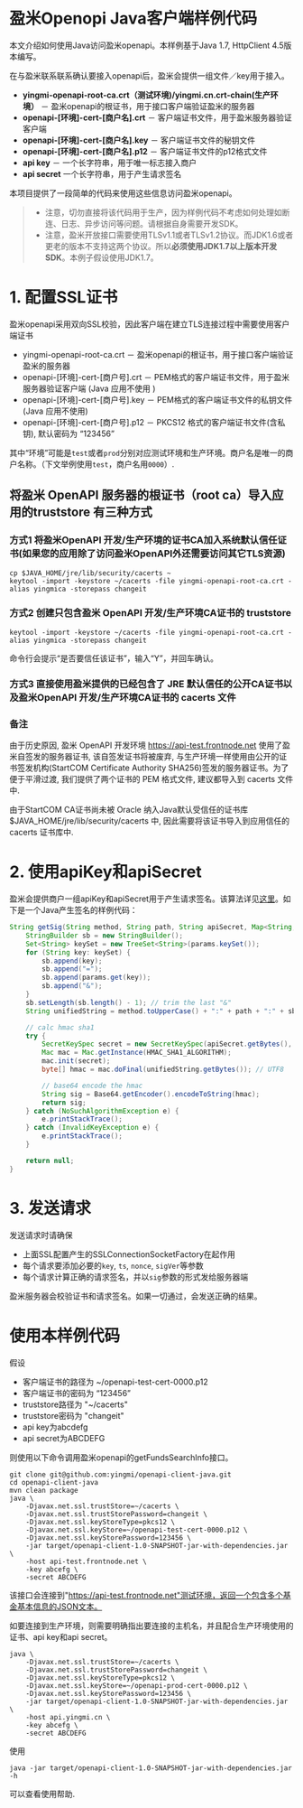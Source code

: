 盈米Openopi Java客户端样例代码
===================================

本文介绍如何使用Java访问盈米openapi。本样例基于Java 1.7, HttpClient 4.5版本编写。

在与盈米联系联系确认要接入openapi后，盈米会提供一组文件／key用于接入。

* **yingmi-openapi-root-ca.crt（测试环境)/yingmi.cn.crt-chain(生产环境）** － 盈米openapi的根证书，用于接口客户端验证盈米的服务器
* **openapi-[环境]-cert-[商户名].crt** － 客户端证书文件，用于盈米服务器验证客户端
* **openapi-[环境]-cert-[商户名].key** － 客户端证书文件的秘钥文件
* **openapi-[环境]-cert-[商户名].p12** － 客户端证书文件的p12格式文件
* **api key** － 一个长字符串，用于唯一标志接入商户
* **api secret**  一个长字符串，用于产生请求签名

本项目提供了一段简单的代码来使用这些信息访问盈米openapi。

> * 注意，切勿直接将该代码用于生产，因为样例代码不考虑如何处理如断连、日志、异步访问等问题。请根据自身需要开发SDK。
> * 注意，盈米开放接口需要使用TLSv1.1或者TLSv1.2协议。而JDK1.6或者更老的版本不支持这两个协议。所以**必须使用JDK1.7以上版本开发SDK**。本例子假设使用JDK1.7。

# 1. 配置SSL证书

盈米openapi采用双向SSL校验，因此客户端在建立TLS连接过程中需要使用客户端证书

* yingmi-openapi-root-ca.crt － 盈米openapi的根证书，用于接口客户端验证盈米的服务器
* openapi-[环境]-cert-[商户号].crt － PEM格式的客户端证书文件，用于盈米服务器验证客户端 (Java 应用不使用 )
* openapi-[环境]-cert-[商户号].key － PEM格式的客户端证书文件的私钥文件 (Java 应用不使用)
* openapi-[环境]-cert-[商户号].p12 － PKCS12 格式的客户端证书文件(含私钥), 默认密码为 “123456”

其中“环境”可能是`test`或者`prod`分别对应测试环境和生产环境。商户名是唯一的商户名称。（下文举例使用`test`，商户名用`0000`）.

## 将盈米 OpenAPI 服务器的根证书（root ca）导入应用的truststore 有三种方式

### 方式1 将盈米OpenAPI 开发/生产环境的证书CA加入系统默认信任证书(如果您的应用除了访问盈米OpenAPI外还需要访问其它TLS资源)

```
cp $JAVA_HOME/jre/lib/security/cacerts ~
keytool -import -keystore ~/cacerts -file yingmi-openapi-root-ca.crt -alias yingmica -storepass changeit

```

### 方式2 创建只包含盈米 OpenAPI 开发/生产环境CA证书的 truststore
```
keytool -import -keystore ~/cacerts -file yingmi-openapi-root-ca.crt -alias yingmica -storepass changeit
```
命令行会提示“是否要信任该证书”，输入“Y”，并回车确认。

### 方式3 直接使用盈米提供的已经包含了 JRE 默认信任的公开CA证书以及盈米OpenAPI 开发/生产环境CA证书的  cacerts 文件

### 备注

由于历史原因, 盈米 OpenAPI 开发环境 https://api-test.frontnode.net 使用了盈米自签发的服务器证书, 该自签发证书将被废弃, 与生产环境一样使用由公开的证书签发机构(StartCOM Certificate Authority SHA256)签发的服务器证书。为了便于平滑过渡, 我们提供了两个证书的 PEM 格式文件, 建议都导入到 cacerts 文件中.

由于StartCOM CA证书尚未被 Oracle 纳入Java默认受信任的证书库 $JAVA_HOME/jre/lib/security/cacerts 中, 因此需要将该证书导入到应用信任的cacerts 证书库中.


# 2. 使用apiKey和apiSecret

盈米会提供商户一组apiKey和apiSecret用于产生请求签名。该算法详见[这里](https://github.com/yingmi/openapi-docs/blob/master/oepnapi公共参数和校验.md#请求签名产生方法)。如下是一个Java产生签名的样例代码：

```java
String getSig(String method, String path, String apiSecret, Map<String, String> params) {
    StringBuilder sb = new StringBuilder();
    Set<String> keySet = new TreeSet<String>(params.keySet());
    for (String key: keySet) {
        sb.append(key);
        sb.append("=");
        sb.append(params.get(key));
        sb.append("&");
    }
    sb.setLength(sb.length() - 1); // trim the last "&"
    String unifiedString = method.toUpperCase() + ":" + path + ":" + sb.toString();

    // calc hmac sha1
    try {
        SecretKeySpec secret = new SecretKeySpec(apiSecret.getBytes(), "HmacSHA1");
        Mac mac = Mac.getInstance(HMAC_SHA1_ALGORITHM);
        mac.init(secret);
        byte[] hmac = mac.doFinal(unifiedString.getBytes()); // UTF8

        // base64 encode the hmac
        String sig = Base64.getEncoder().encodeToString(hmac);
        return sig;
    } catch (NoSuchAlgorithmException e) {
        e.printStackTrace();
    } catch (InvalidKeyException e) {
        e.printStackTrace();
    }

    return null;
}
```

# 3. 发送请求

发送请求时请确保

* 上面SSL配置产生的SSLConnectionSocketFactory在起作用
* 每个请求要添加必要的`key`, `ts`, `nonce`, `sigVer`等参数
* 每个请求计算正确的请求签名，并以`sig`参数的形式发给服务器端

盈米服务器会校验证书和请求签名。如果一切通过，会发送正确的结果。

# 使用本样例代码

假设

* 客户端证书的路径为 ~/openapi-test-cert-0000.p12
* 客户端证书的密码为 “123456”
* truststore路径为 "~/cacerts"
* truststore密码为 "changeit"
* api key为abcdefg
* api secret为ABCDEFG

则使用以下命令调用盈米openapi的getFundsSearchInfo接口。

```
git clone git@github.com:yingmi/openapi-client-java.git
cd openapi-client-java
mvn clean package
java \
	-Djavax.net.ssl.trustStore=~/cacerts \
	-Djavax.net.ssl.trustStorePassword=changeit \
	-Djavax.net.ssl.keyStoreType=pkcs12 \
	-Djavax.net.ssl.keyStore=~/openapi-test-cert-0000.p12 \
	-Djavax.net.ssl.keyStorePassword=123456 \
    -jar target/openapi-client-1.0-SNAPSHOT-jar-with-dependencies.jar \
    -host api-test.frontnode.net \
    -key abcefg \
    -secret ABCDEFG
```
该接口会连接到"https://api-test.frontnode.net"测试环境，返回一个包含多个基金基本信息的JSON文本。

如要连接到生产环境，则需要明确指出要连接的主机名，并且配合生产环境使用的证书、api key和api secret。

```
java \
	-Djavax.net.ssl.trustStore=~/cacerts \
	-Djavax.net.ssl.trustStorePassword=changeit \
	-Djavax.net.ssl.keyStoreType=pkcs12 \
	-Djavax.net.ssl.keyStore=~/openapi-prod-cert-0000.p12 \
	-Djavax.net.ssl.keyStorePassword=123456 \
	-jar target/openapi-client-1.0-SNAPSHOT-jar-with-dependencies.jar \
    -host api.yingmi.cn \
    -key abcefg \
    -secret ABCDEFG
```

使用

```
java -jar target/openapi-client-1.0-SNAPSHOT-jar-with-dependencies.jar -h
```

可以查看使用帮助.
